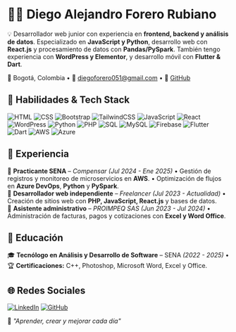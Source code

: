 # 👨‍💻 Diego Alejandro Forero Rubiano  

💡 Desarrollador web junior con experiencia en **frontend, backend y análisis de datos**. Especializado en **JavaScript y Python**, desarrollo web con **React.js** y procesamiento de datos con **Pandas/PySpark**. También tengo experiencia con **WordPress y Elementor**, y desarrollo móvil con **Flutter & Dart**.  

📍 Bogotá, Colombia • 📧 diegoforero051@gmail.com • 🔗 [GitHub](https://github.com/DiegoF1027)  

## 🚀 Habilidades & Tech Stack  
![HTML](https://img.shields.io/badge/HTML-E34F26?style=for-the-badge&logo=html5&logoColor=white) ![CSS](https://img.shields.io/badge/CSS-1572B6?style=for-the-badge&logo=css3&logoColor=white) ![Bootstrap](https://img.shields.io/badge/Bootstrap-7952B3?style=for-the-badge&logo=bootstrap&logoColor=white) ![TailwindCSS](https://img.shields.io/badge/TailwindCSS-38B2AC?style=for-the-badge&logo=tailwind-css&logoColor=white) ![JavaScript](https://img.shields.io/badge/JavaScript-F7DF1E?style=for-the-badge&logo=javascript&logoColor=black) ![React](https://img.shields.io/badge/React-61DAFB?style=for-the-badge&logo=react&logoColor=black) ![WordPress](https://img.shields.io/badge/WordPress-21759B?style=for-the-badge&logo=wordpress&logoColor=white) ![Python](https://img.shields.io/badge/Python-3776AB?style=for-the-badge&logo=python&logoColor=white) ![PHP](https://img.shields.io/badge/PHP-777BB4?style=for-the-badge&logo=php&logoColor=white) ![SQL](https://img.shields.io/badge/SQL-4479A1?style=for-the-badge&logo=mysql&logoColor=white) ![MySQL](https://img.shields.io/badge/MySQL-4479A1?style=for-the-badge&logo=mysql&logoColor=white) ![Firebase](https://img.shields.io/badge/Firebase-FFCA28?style=for-the-badge&logo=firebase&logoColor=black) ![Flutter](https://img.shields.io/badge/Flutter-02569B?style=for-the-badge&logo=flutter&logoColor=white) ![Dart](https://img.shields.io/badge/Dart-0175C2?style=for-the-badge&logo=dart&logoColor=white) ![AWS](https://img.shields.io/badge/AWS-232F3E?style=for-the-badge&logo=amazon-aws&logoColor=white) ![Azure](https://img.shields.io/badge/Azure-0078D4?style=for-the-badge&logo=microsoft-azure&logoColor=white)  

## 📌 Experiencia  
📍 **Practicante SENA** – *Compensar* *(Jul 2024 - Ene 2025)* • Gestión de registros y monitoreo de microservicios en **AWS**. • Optimización de flujos en **Azure DevOps**, **Python** y **PySpark**.  
📍 **Desarrollador web independiente** – *Freelancer* *(Jul 2023 - Actualidad)* • Creación de sitios web con **PHP, JavaScript, React.js** y bases de datos.  
📍 **Asistente administrativo** – *PROIMPEQ SAS* *(Jun 2023 - Jul 2024)* • Administración de facturas, pagos y cotizaciones con **Excel y Word Office**.  

## 📜 Educación  
🎓 **Tecnólogo en Análisis y Desarrollo de Software** – SENA *(2022 - 2025)* • 🏆 **Certificaciones:** C++, Photoshop, Microsoft Word, Excel y Office.  

## 🌐 Redes Sociales  
[![LinkedIn](https://img.shields.io/badge/LinkedIn-0077B5?style=for-the-badge&logo=linkedin&logoColor=white)](https://www.linkedin.com/in/diego-forero-b50998277/) [![GitHub](https://img.shields.io/badge/GitHub-181717?style=for-the-badge&logo=github&logoColor=white)](https://github.com/DiegoF1027)  

🚀 *"Aprender, crear y mejorar cada día"*  

